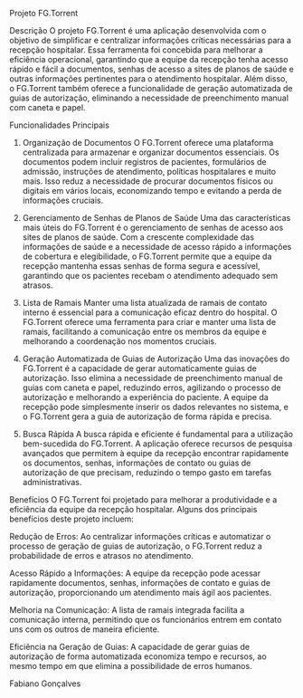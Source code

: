 Projeto FG.Torrent

Descrição
O projeto FG.Torrent é uma aplicação desenvolvida com o objetivo de simplificar e centralizar informações críticas necessárias para a recepção hospitalar. Essa ferramenta foi concebida para melhorar a eficiência operacional, garantindo que a equipe da recepção tenha acesso rápido e fácil a documentos, senhas de acesso a sites de planos de saúde e outras informações pertinentes para o atendimento hospitalar. Além disso, o FG.Torrent também oferece a funcionalidade de geração automatizada de guias de autorização, eliminando a necessidade de preenchimento manual com caneta e papel.

Funcionalidades Principais
1. Organização de Documentos
O FG.Torrent oferece uma plataforma centralizada para armazenar e organizar documentos essenciais. Os documentos podem incluir registros de pacientes, formulários de admissão, instruções de atendimento, políticas hospitalares e muito mais. Isso reduz a necessidade de procurar documentos físicos ou digitais em vários locais, economizando tempo e evitando a perda de informações cruciais.

2. Gerenciamento de Senhas de Planos de Saúde
Uma das características mais úteis do FG.Torrent é o gerenciamento de senhas de acesso aos sites de planos de saúde. Com a crescente complexidade das informações de saúde e a necessidade de acesso rápido a informações de cobertura e elegibilidade, o FG.Torrent permite que a equipe da recepção mantenha essas senhas de forma segura e acessível, garantindo que os pacientes recebam o atendimento adequado sem atrasos.

3. Lista de Ramais
Manter uma lista atualizada de ramais de contato interno é essencial para a comunicação eficaz dentro do hospital. O FG.Torrent oferece uma ferramenta para criar e manter uma lista de ramais, facilitando a comunicação entre os membros da equipe e melhorando a coordenação nos momentos cruciais.

4. Geração Automatizada de Guias de Autorização
Uma das inovações do FG.Torrent é a capacidade de gerar automaticamente guias de autorização. Isso elimina a necessidade de preenchimento manual de guias com caneta e papel, reduzindo erros, agilizando o processo de autorização e melhorando a experiência do paciente. A equipe da recepção pode simplesmente inserir os dados relevantes no sistema, e o FG.Torrent gera a guia de autorização de forma rápida e precisa.

5. Busca Rápida
A busca rápida e eficiente é fundamental para a utilização bem-sucedida do FG.Torrent. A aplicação oferece recursos de pesquisa avançados que permitem à equipe da recepção encontrar rapidamente os documentos, senhas, informações de contato ou guias de autorização de que precisam, reduzindo o tempo gasto em tarefas administrativas.

Benefícios
O FG.Torrent foi projetado para melhorar a produtividade e a eficiência da equipe da recepção hospitalar. Alguns dos principais benefícios deste projeto incluem:

Redução de Erros: Ao centralizar informações críticas e automatizar o processo de geração de guias de autorização, o FG.Torrent reduz a probabilidade de erros e atrasos no atendimento.

Acesso Rápido a Informações: A equipe da recepção pode acessar rapidamente documentos, senhas, informações de contato e guias de autorização, proporcionando um atendimento mais ágil aos pacientes.

Melhoria na Comunicação: A lista de ramais integrada facilita a comunicação interna, permitindo que os funcionários entrem em contato uns com os outros de maneira eficiente.

Eficiência na Geração de Guias: A capacidade de gerar guias de autorização de forma automatizada economiza tempo e recursos, ao mesmo tempo em que elimina a possibilidade de erros humanos.


Fabiano Gonçalves
